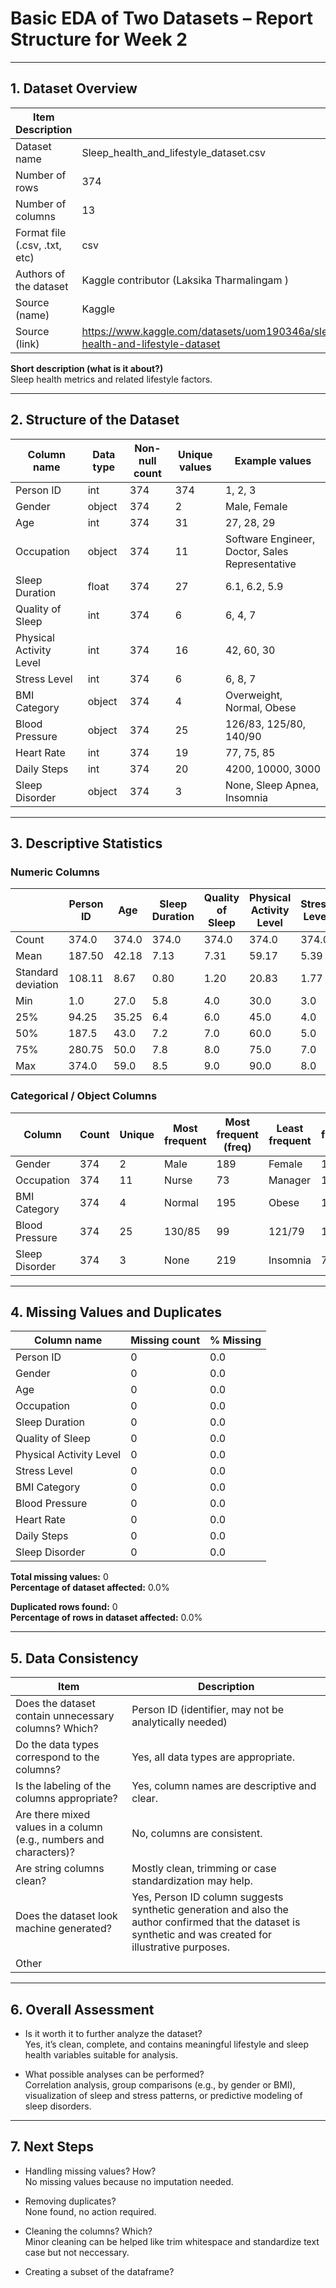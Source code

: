 # Basic EDA of Two Datasets – Report Structure for Week 2

---

## 1. Dataset Overview

| Item Description |   |
|-------------------|---|
| Dataset name | Sleep_health_and_lifestyle_dataset.csv  |
| Number of rows |  374 |
| Number of columns |  13 |
| Format file (.csv, .txt, etc) | csv  |
| Authors of the dataset | Kaggle contributor (Laksika Tharmalingam )  |
| Source (name) |  Kaggle |
| Source (link) |  https://www.kaggle.com/datasets/uom190346a/sleep-health-and-lifestyle-dataset |

**Short description (what is it about?)**  
Sleep health metrics and related lifestyle factors.

---

## 2. Structure of the Dataset

| Column name | Data type | Non-null count | Unique values | Example values |
|--------------|------------|----------------|----------------|----------------|
| Person ID | int | 374 | 374 | 1, 2, 3 |
| Gender | object | 374 | 2 | Male, Female |
| Age | int | 374 | 31 | 27, 28, 29 |
| Occupation | object | 374 | 11 | Software Engineer, Doctor, Sales Representative |
| Sleep Duration | float | 374 | 27 | 6.1, 6.2, 5.9 |
| Quality of Sleep | int | 374 | 6 | 6, 4, 7 |
| Physical Activity Level | int | 374 | 16 | 42, 60, 30 |
| Stress Level | int | 374 | 6 | 6, 8, 7 |
| BMI Category | object | 374 | 4 | Overweight, Normal, Obese |
| Blood Pressure | object | 374 | 25 | 126/83, 125/80, 140/90 |
| Heart Rate | int | 374 | 19 | 77, 75, 85 |
| Daily Steps | int | 374 | 20 | 4200, 10000, 3000 |
| Sleep Disorder | object | 374 | 3 | None, Sleep Apnea, Insomnia |

---

## 3. Descriptive Statistics

### Numeric Columns

|   | Person ID | Age | Sleep Duration | Quality of Sleep | Physical Activity Level | Stress Level | Heart Rate | Daily Steps |
|---|------------|-----|----------------|------------------|--------------------------|--------------|-------------|--------------|
| Count | 374.0 | 374.0 | 374.0 | 374.0 | 374.0 | 374.0 | 374.0 | 374.0 |
| Mean | 187.50 | 42.18 | 7.13 | 7.31 | 59.17 | 5.39 | 70.17 | 6816.84 |
| Standard deviation | 108.11 | 8.67 | 0.80 | 1.20 | 20.83 | 1.77 | 4.14 | 1617.92 |
| Min | 1.0 | 27.0 | 5.8 | 4.0 | 30.0 | 3.0 | 65.0 | 3000.0 |
| 25% | 94.25 | 35.25 | 6.4 | 6.0 | 45.0 | 4.0 | 68.0 | 5600.0 |
| 50% | 187.5 | 43.0 | 7.2 | 7.0 | 60.0 | 5.0 | 70.0 | 7000.0 |
| 75% | 280.75 | 50.0 | 7.8 | 8.0 | 75.0 | 7.0 | 72.0 | 8000.0 |
| Max | 374.0 | 59.0 | 8.5 | 9.0 | 90.0 | 8.0 | 86.0 | 10000.0 |

### Categorical / Object Columns

| Column | Count | Unique | Most frequent | Most frequent (freq) | Least frequent | Least frequent (freq) |
|---|---|---|---|---|---|---|
| Gender | 374 | 2 | Male | 189 | Female | 185 |
| Occupation | 374 | 11 | Nurse | 73 | Manager | 1 |
| BMI Category | 374 | 4 | Normal | 195 | Obese | 10 |
| Blood Pressure | 374 | 25 | 130/85 | 99 | 121/79 | 1 |
| Sleep Disorder | 374 | 3 | None | 219 | Insomnia | 77 |

---

## 4. Missing Values and Duplicates

| Column name | Missing count | % Missing |
|--------------|----------------|------------|
| Person ID | 0 | 0.0 |
| Gender | 0 | 0.0 |
| Age | 0 | 0.0 |
| Occupation | 0 | 0.0 |
| Sleep Duration | 0 | 0.0 |
| Quality of Sleep | 0 | 0.0 |
| Physical Activity Level | 0 | 0.0 |
| Stress Level | 0 | 0.0 |
| BMI Category | 0 | 0.0 |
| Blood Pressure | 0 | 0.0 |
| Heart Rate | 0 | 0.0 |
| Daily Steps | 0 | 0.0 |
| Sleep Disorder | 0 | 0.0 |

**Total missing values:** 0  
**Percentage of dataset affected:** 0.0%  

**Duplicated rows found:** 0  
**Percentage of rows in dataset affected:** 0.0%

---

## 5. Data Consistency

| Item | Description |
|------|--------------|
| Does the dataset contain unnecessary columns? Which? | Person ID (identifier, may not be analytically needed) |
| Do the data types correspond to the columns? | Yes, all data types are appropriate. |
| Is the labeling of the columns appropriate? | Yes, column names are descriptive and clear. |
| Are there mixed values in a column (e.g., numbers and characters)? | No, columns are consistent. |
| Are string columns clean? | Mostly clean, trimming or case standardization may help. |
| Does the dataset look machine generated? | Yes, Person ID column suggests synthetic generation and also the author confirmed that the dataset is synthetic and was created for illustrative purposes.|
| Other |  |

---

## 6. Overall Assessment

- Is it worth it to further analyze the dataset?  
  Yes, it’s clean, complete, and contains meaningful lifestyle and sleep health variables suitable for analysis.

- What possible analyses can be performed?  
  Correlation analysis, group comparisons (e.g., by gender or BMI), visualization of sleep and stress patterns, or predictive modeling of sleep disorders.

---

## 7. Next Steps

- Handling missing values? How?  
  No missing values because no imputation needed.

- Removing duplicates?  
  None found, no action required.

- Cleaning the columns? Which?  
  Minor cleaning can be helped like trim whitespace and standardize text case but not neccessary.

- Creating a subset of the dataframe?  
  

